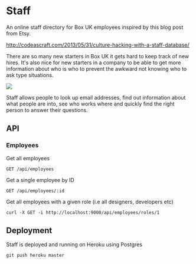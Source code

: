 # Staff

An online staff directory for Box UK employees inspired by this blog post from Etsy.

http://codeascraft.com/2013/05/31/culture-hacking-with-a-staff-database/

There are so many new starters in Box UK it gets hard to keep track of new hires. It's also nice for new starters in a company to be able to get more information about who is who to prevent the awkward not knowing who to ask type situations.

![](https://raw.github.com/owainlewis/staff/master/public/images/preview.png)

Staff allows people to look up email addresses, find out information about what people are into, see who works where and quickly find the right person to answer their questions.

## API

### Employees

Get all employees

```
GET /api/employees
```

Get a single employee by ID

```
GET /api/employees/:id
```

Get all employees with a given role (i.e all designers, developers etc)

```
curl -X GET -i http://localhost:9000/api/employees/roles/1
```

## Deployment

Staff is deployed and running on Heroku using Postgres

```
git push heroku master
```



